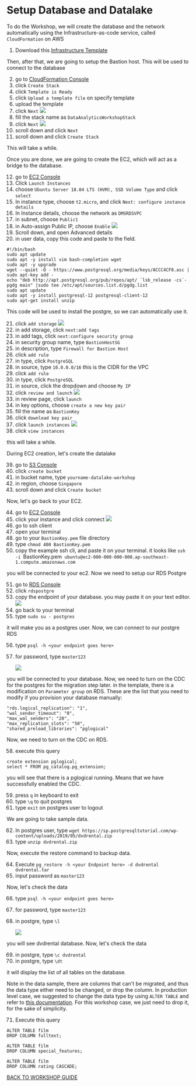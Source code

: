 # Setup Database and Datalake

To do the Workshop, we will create the database and the network automatically using the Infrastructure-as-code service, called `CloudFormation` on AWS
1. Download this [Infrastructure Template](../Assets/SetupDB/Template.json)

Then, after that, we are going to setup the Bastion host. This will be used to connect to the database

2. go to [CloudFormation Console](https://ap-southeast-1.console.aws.amazon.com/cloudformation/home?region=ap-southeast-1#/)
3. click `Create Stack`
4. click `Template is Ready`
5. click `Upload a template file` on specify template
6. upload the template
7. click `Next`
    ![](../Assets/SetupDB/7.png)
8. fill the stack name as `DataAnalyticsWorkshopStack`
9. click `Next`
    ![](../Assets/SetupDB/9.png)
10. scroll down and click `Next`
11. scroll down and click `Create Stack`

This will take a while.

Once you are done, we are going to create the EC2, which will act as a bridge to the database.

12. go to [EC2 Console](https://ap-southeast-1.console.aws.amazon.com/ec2/v2/home?region=ap-southeast-1#Instances:)
13. Click `Launch Instances`
14. choose `Ubuntu Server 18.04 LTS (HVM), SSD Volume Type` and click `select`
15. In instance type, choose `t2.micro`, and click `Next: configure instance details`
16. In Instance details, choose the network as `DMSRDSVPC`
17. in subnet, choose `Public1`
18. in Auto-assign Public IP, choose `Enable`
    ![](../Assets/SetupDB/18.png)
19. Scroll down, and open Advanced details
20. in user data, copy this code and paste to the field.
```
#!/bin/bash
sudo apt update 
sudo apt -y install vim bash-completion wget 
sudo apt -y upgrade
wget --quiet -O - https://www.postgresql.org/media/keys/ACCC4CF8.asc | sudo apt-key add -
echo "deb http://apt.postgresql.org/pub/repos/apt/ `lsb_release -cs`-pgdg main" |sudo tee /etc/apt/sources.list.d/pgdg.list
sudo apt update 
sudo apt -y install postgresql-12 postgresql-client-12
sudo apt-get install unzip
```

This code will be used to install the postgre, so we can automatically use it.

21. click `add storage`
    ![](../Assets/SetupDB/21.png)
22. in add storage, click `next:add tags`
23. in add tags, click `next:configure security group`
24. in security group name, type `BastionHostSG`
25. in description, type `Firewall for Bastion Host`
26. click `add rule`
27. in type, click `PostgreSQL`
28. in source, type `10.0.0.0/16` this is the CIDR for the VPC
29. click `add rule`
30. in type, click `PostgreSQL`
31. in source, click the dropdown and choose `My IP`
32. click `review and launch`
    ![](../Assets/SetupDB/32.png)
33. in review page, click `launch`
34. in key options, choose `create a new key pair`
35. fill the name as `BastionKey`
36. click `download key pair`
37. click `launch instances`
    ![](../Assets/SetupDB/37.png)
38. click `view instances`

this will take a while.

During EC2 creation, let's create the datalake

39. go to [S3 Console](https://s3.console.aws.amazon.com/s3/home?region=ap-southeast-1#)
40. click `create bucket`
41. in bucket name, type `yourname-datalake-workshop`
42. in region, choose `Singapore`
43. scroll down and click `Create bucket`

Now, let's go back to your EC2.

44. go to [EC2 Console](https://ap-southeast-1.console.aws.amazon.com/ec2/v2/home?region=ap-southeast-1#Instances:)
45. click your instance and click connect
    ![](../Assets/SetupDB/45.png)
46. go to ssh client
47. open your terminal
48. go to your `BastionKey.pem` file directory
49. type `chmod 400 BastionKey.pem`
50. copy the example ssh cli, and paste it on your terminal. it looks like `ssh -i `BastionKey.pem` ubuntu@ec2-000-000-000-000.ap-southeast-1.compute.amazonaws.com`

you will be connected to your ec2. Now we need to setup our RDS Postgre

51. go to [RDS Console](https://ap-southeast-1.console.aws.amazon.com/rds/home?region=ap-southeast-1#databases:)
52. click `rdspostgre`
53. copy the endpoint of your database. you may paste it on your text editor.
    ![](../Assets/SetupDB/53.png)
54. go back to your terminal
55. type `sudo su - postgres`

it will make you as a postgres user. Now, we can connect to our postgre RDS

56. type `psql -h <your endpoint goes here>`
57. for password, type `master123`

    ![](../Assets/SetupDB/57.png)

you will be connected to your database. Now, we need to turn on the CDC for the postgres for the migration step later.
in the template, there is a modification on `Parameter group` on RDS. These are the list that you need to modify if you provision your database manually:
```
"rds.logical_replication": "1",
"wal_sender_timeout": "0",
"max_wal_senders": "20",
"max_replication_slots": "50",
"shared_preload_libraries": "pglogical"
```

Now, we need to turn on the CDC on RDS.

58. execute this query
```
create extension pglogical;
select * FROM pg_catalog.pg_extension;
```

you will see that there is a pglogical running. Means that we have successfully enabled the CDC.

59. press `q` in keyboard to exit
60. type `\q` to quit postgres
61. type `exit` on postgres user to logout

We are going to take sample data.

62. In postgres user, type `wget https://sp.postgresqltutorial.com/wp-content/uploads/2019/05/dvdrental.zip`
63. type `unzip dvdrental.zip`

Now, execute the restore command to backup data.

64. Execute `pg_restore -h <your Endpoint here> -d dvdrental dvdrental.tar`
65. input password as `master123`

Now, let's check the data

66. type `psql -h <your endpoint goes here>`
67. for password, type `master123`

68. in postgre, type `\l`

    ![](../Assets/SetupDB/68.png)

you will see dvdrental database. Now, let's check the data

69. in postgre, type `\c dvdrental`
70. in postgre, type `\dt`

it will display the list of all tables on the database.

Note in the data sample, there are columns that can't be migrated, and thus the data type either need to be changed, or drop the column. In production level case, we suggested to change the data type by using `ALTER TABLE` and refer to [this documentation](https://docs.aws.amazon.com/dms/latest/userguide/CHAP_Source.PostgreSQL.html#CHAP_Source-PostgreSQL-DataTypes). For this workshop case, we just need to drop it, for the sake of simplicity.

71. Execute this query
```
ALTER TABLE film
DROP COLUMN fulltext;

ALTER TABLE film
DROP COLUMN special_features;

ALTER TABLE film
DROP COLUMN rating CASCADE;
```

[BACK TO WORKSHOP GUIDE](../README.md)